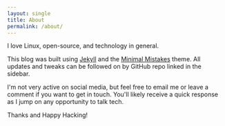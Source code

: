 ```yaml
---
layout: single
title: About
permalink: /about/
---
```


I love Linux, open-source, and technology in general.  

This blog was built using [Jekyll](https://jekyllrb.com/) and the [Minimal Mistakes](https://github.com/mmistakes/minimal-mistakes) theme. All updates and tweaks can be followed on by GitHub repo linked in the sidebar. 

I'm not very active on social media, but feel free to email me or leave a comment if you want to get in touch. You'll likely receive a quick response as I jump on any opportunity to talk tech.  

Thanks and Happy Hacking!